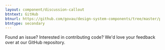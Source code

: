```yaml
---
layout: component/discussion-callout
btntext: GitHub
btnurl: https://github.com/govau/design-system-components/tree/master/packages/body
btntype: secondary
---
```


 Found an issue? Interested in contributing code? We'd love your feedback over at our GitHub repository.
